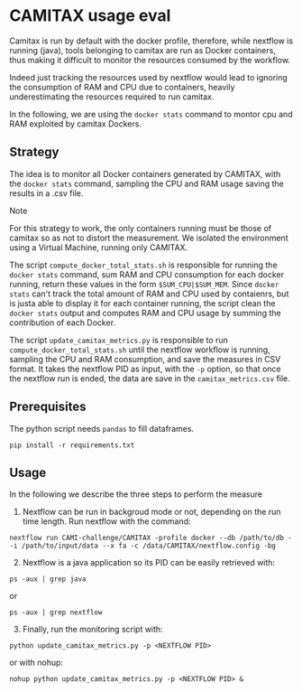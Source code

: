 # CAMITAX usage eval

Camitax is run by default with the docker profile, therefore, while nextflow is running (java), tools belonging to camitax are run as Docker containers, thus making it difficult to monitor the resources consumed by the workflow.

Indeed just tracking the resources used by nextflow would lead to ignoring the consumption of RAM and CPU due to containers, heavily underestimating the resources required to run camitax.

In the following, we are using the ``docker stats`` command to montor cpu and RAM exploited by camitax Dockers.

## Strategy

The idea is to monitor all Docker containers generated by CAMITAX, with the ``docker stats`` command, sampling the CPU and RAM usage saving the results in a .csv file.

> [!NOTE]
> For this strategy to work, the only containers running must be those of camitax so as not to distort the measurement. We isolated the environment using a Virtual Machine, running only CAMITAX.

The script ``compute_docker_total_stats.sh`` is responsible for running the ``docker stats`` command, sum RAM and CPU consumption for each docker running, return these values in the form ``$SUM_CPU|$SUM_MEM``. Since ``docker stats`` can't track the total amount of RAM and CPU used by contaienrs, but is justa able to display it for each container running, the script clean the ``docker stats`` output and computes RAM and CPU usage by summing the contribution of each Docker.

The script ``update_camitax_metrics.py`` is responsible to run ``compute_docker_total_stats.sh`` until the nextflow workflow is running, sampling the CPU and RAM consumption, and save the measures in CSV format. It takes the nextflow PID as input, with the ``-p`` option, so that once the nextflow run is ended, the data are save in the ``camitax_metrics.csv`` file.

## Prerequisites

The python script needs ``pandas`` to fill dataframes.

```
pip install -r requirements.txt
```

## Usage

In the following we describe the three steps to perform the measure

1. Nextflow can be run in backgroud mode or not, depending on the run time length. Run nextflow with the command:

```
nextflow run CAMI-challenge/CAMITAX -profile docker --db /path/to/db --i /path/to/input/data --x fa -c /data/CAMITAX/nextflow.config -bg
```

2. Nextflow is a java application so its PID can be easily retrieved with:

```
ps -aux | grep java
```

or

```
ps -aux | grep nextflow
```

3. Finally, run the monitoring script with:

```
python update_camitax_metrics.py -p <NEXTFLOW PID>
```

or with nohup:

```
nohup python update_camitax_metrics.py -p <NEXTFLOW PID> &
```
